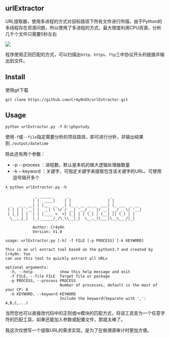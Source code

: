 ## urlExtractor


URL提取器，使用多进程的方式对目标路径下所有文件进行所描，由于Python的多线程存在资源问题，所以使用了多进程的方式，最大限度利用CPU资源，分析几千个文件只需要5秒左右

![](https://github-1302945528.cos.ap-chengdu.myqcloud.com/repPic/urlExtractor/1.png)

程序使用正则匹配的方式，可以扫描出`http、https、ftp`三中协议开头的链接并输出到文件。

## Install


使用git下载

```
git clone https://github.com/Cr4y0nXX/urlExtractor.git
```

## Usage


```
python urlExtractor.py -f D:\phpstudy
```

使用`-f`或`--file`指定需要分析的项目路径，即可进行分析，并输出结果到`./output/datetime`

除此还有两个参数：

- -p  --process ：进程数，默认是本机的做大逻辑处理器数量
- -k  --keyword ：关键字，可指定关键字来提取包含该关键字的URL，可使用逗号隔开多个

```
λ python urlExtractor.py -h

             _ ______      _                  _
            | |  ____|    | |                | |
  _   _ _ __| | |__  __  _| |_ _ __ __ _  ___| |_ ___  _ __
 | | | | '__| |  __| \ \/ / __| '__/ _` |/ __| __/ _ \| '__|
 | |_| | |  | | |____ >  <| |_| | | (_| | (__| || (_) | |
  \__,_|_|  |_|______/_/\_\\__|_|  \__,_|\___|\__\___/|_|

            Author: Cr4y0n
            Version: V1.0

usage: urlExtractor.py [-h] -f FILE [-p PROCESS] [-k KEYWORD]

This is an url extract tool based on the python3.7 and created by Cr4y0n. You
can use this tool to quickly extract all URLs

optional arguments:
  -h, --help            show this help message and exit
  -f FILE, --file FILE  Target file or package
  -p PROCESS, --process PROCESS
                        Number of processes, default is the most of your CP: 8
  -k KEYWORD, --keyword KEYWORD
                        Include the keyword(Separate with ',': A,B,C,...)
```

当然您也可以直接改代码中的正则或re模块的匹配方式，将该工具变为一个任意字符的匹配工具，如果还能加入参数或配置文件，那就太棒了。

我这次仅想写一个提取URL的需求实现，是为了在做溯源审计时更加方便。
